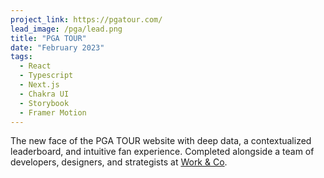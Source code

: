 ```yaml
---
project_link: https://pgatour.com/
lead_image: /pga/lead.png
title: "PGA TOUR"
date: "February 2023"
tags:
  - React
  - Typescript
  - Next.js
  - Chakra UI
  - Storybook
  - Framer Motion
---
```


The new face of the PGA TOUR website with deep data, a contextualized leaderboard, and intuitive fan experience. Completed alongside a team of developers, designers, and strategists at [Work & Co][wc].

[wc]: https://work.co